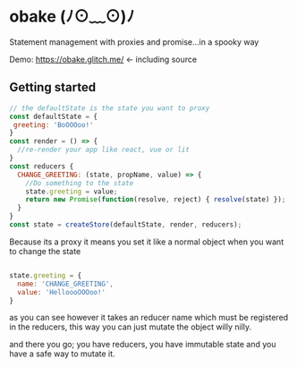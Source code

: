 # obake (ﾉ⊙﹏⊙)ﾉ
Statement management with proxies and promise...in a spooky way

Demo: https://obake.glitch.me/ <- including source

## Getting started

```js
// the defaultState is the state you want to proxy
const defaultState = {
 greeting: 'BoOOOoo!'
}
const render = () => {
  //re-render your app like react, vue or lit
}
const reducers {
  CHANGE_GREETING: (state, propName, value) => {
    //Do something to the state
    state.greeting = value;
    return new Promise(function(resolve, reject) { resolve(state) });
  }
}
const state = createStore(defaultState, render, reducers);

```
Because its a proxy it means you set it like a normal object when you want to change the state

```js

state.greeting = {
  name: 'CHANGE_GREETING',
  value: 'HelloooOOOoo!'
}

```
as you can see however it takes an reducer name which must be registered in the reducers,
this way you can just mutate the object willy nilly.

and there you go;
you have reducers, you have immutable state and you have a safe way to mutate it.
